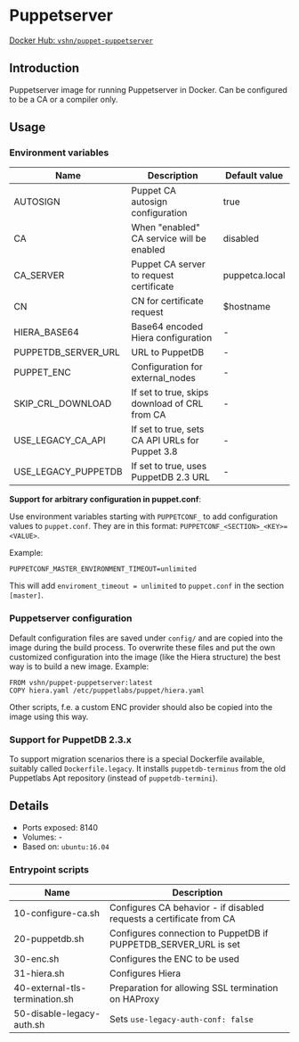 # Puppetserver

[Docker Hub: `vshn/puppet-puppetserver`](https://hub.docker.com/r/vshn/puppet-puppetserver/)

## Introduction

Puppetserver image for running Puppetserver in Docker. Can be configured to be a CA or
a compiler only.

## Usage

### Environment variables

| Name                | Description                                     | Default value  |
| ----                | -----------------------------------------       | -------------- |
| AUTOSIGN            | Puppet CA autosign configuration                | true           |
| CA                  | When "enabled" CA service will be enabled       | disabled       |
| CA_SERVER           | Puppet CA server to request certificate         | puppetca.local |
| CN                  | CN for certificate request                      | $hostname      |
| HIERA_BASE64        | Base64 encoded Hiera configuration              | -              |
| PUPPETDB_SERVER_URL | URL to PuppetDB                                 | -              |
| PUPPET_ENC          | Configuration for external_nodes                | -              |
| SKIP_CRL_DOWNLOAD   | If set to true, skips download of CRL from CA   | -              |
| USE_LEGACY_CA_API   | If set to true, sets CA API URLs for Puppet 3.8 | -              |
| USE_LEGACY_PUPPETDB | If set to true, uses PuppetDB 2.3 URL           | -              |

**Support for arbitrary configuration in puppet.conf**:

Use environment variables starting with `PUPPETCONF_` to add configuration values to `puppet.conf`.
They are in this format: `PUPPETCONF_<SECTION>_<KEY>=<VALUE>`.

Example:

```
PUPPETCONF_MASTER_ENVIRONMENT_TIMEOUT=unlimited
```

This will add `enviroment_timeout = unlimited` to `puppet.conf` in the section `[master]`.

### Puppetserver configuration

Default configuration files are saved under `config/` and are copied into the image
during the build process. To overwrite these files and put the own customized
configuration into the image (like the Hiera structure) the best way is to build
a new image. Example:

```
FROM vshn/puppet-puppetserver:latest
COPY hiera.yaml /etc/puppetlabs/puppet/hiera.yaml
```

Other scripts, f.e. a custom ENC provider should also be copied into the image
using this way.

### Support for PuppetDB 2.3.x

To support migration scenarios there is a special Dockerfile available, suitably
called `Dockerfile.legacy`. It installs `puppetdb-terminus` from the old Puppetlabs
Apt repository (instead of `puppetdb-termini`).

## Details

* Ports exposed: 8140
* Volumes: -
* Based on: `ubuntu:16.04`

### Entrypoint scripts

| Name                           | Description                                                         |
| ----                           | -----------                                                         |
| 10-configure-ca.sh             | Configures CA behavior - if disabled requests a certificate from CA |
| 20-puppetdb.sh                 | Configures connection to PuppetDB if PUPPETDB_SERVER_URL is set     |
| 30-enc.sh                      | Configures the ENC to be used                                       |
| 31-hiera.sh                    | Configures Hiera                                                    |
| 40-external-tls-termination.sh | Preparation for allowing SSL termination on HAProxy                 |
| 50-disable-legacy-auth.sh      | Sets `use-legacy-auth-conf: false`                                  |

